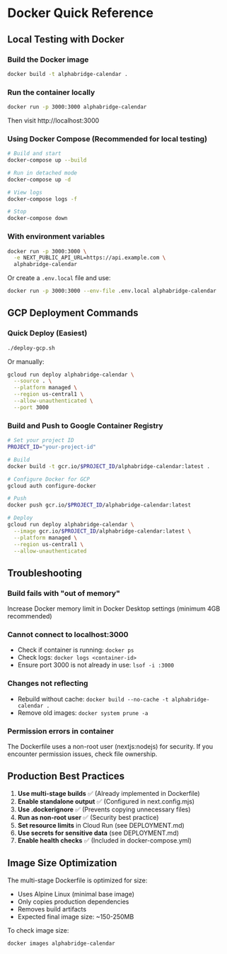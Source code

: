 # Docker Quick Reference

## Local Testing with Docker

### Build the Docker image
```bash
docker build -t alphabridge-calendar .
```

### Run the container locally
```bash
docker run -p 3000:3000 alphabridge-calendar
```

Then visit http://localhost:3000

### Using Docker Compose (Recommended for local testing)
```bash
# Build and start
docker-compose up --build

# Run in detached mode
docker-compose up -d

# View logs
docker-compose logs -f

# Stop
docker-compose down
```

### With environment variables
```bash
docker run -p 3000:3000 \
  -e NEXT_PUBLIC_API_URL=https://api.example.com \
  alphabridge-calendar
```

Or create a `.env.local` file and use:
```bash
docker run -p 3000:3000 --env-file .env.local alphabridge-calendar
```

## GCP Deployment Commands

### Quick Deploy (Easiest)
```bash
./deploy-gcp.sh
```

Or manually:
```bash
gcloud run deploy alphabridge-calendar \
  --source . \
  --platform managed \
  --region us-central1 \
  --allow-unauthenticated \
  --port 3000
```

### Build and Push to Google Container Registry
```bash
# Set your project ID
PROJECT_ID="your-project-id"

# Build
docker build -t gcr.io/$PROJECT_ID/alphabridge-calendar:latest .

# Configure Docker for GCP
gcloud auth configure-docker

# Push
docker push gcr.io/$PROJECT_ID/alphabridge-calendar:latest

# Deploy
gcloud run deploy alphabridge-calendar \
  --image gcr.io/$PROJECT_ID/alphabridge-calendar:latest \
  --platform managed \
  --region us-central1 \
  --allow-unauthenticated
```

## Troubleshooting

### Build fails with "out of memory"
Increase Docker memory limit in Docker Desktop settings (minimum 4GB recommended)

### Cannot connect to localhost:3000
- Check if container is running: `docker ps`
- Check logs: `docker logs <container-id>`
- Ensure port 3000 is not already in use: `lsof -i :3000`

### Changes not reflecting
- Rebuild without cache: `docker build --no-cache -t alphabridge-calendar .`
- Remove old images: `docker system prune -a`

### Permission errors in container
The Dockerfile uses a non-root user (nextjs:nodejs) for security. If you encounter permission issues, check file ownership.

## Production Best Practices

1. **Use multi-stage builds** ✅ (Already implemented in Dockerfile)
2. **Enable standalone output** ✅ (Configured in next.config.mjs)
3. **Use .dockerignore** ✅ (Prevents copying unnecessary files)
4. **Run as non-root user** ✅ (Security best practice)
5. **Set resource limits** in Cloud Run (see DEPLOYMENT.md)
6. **Use secrets for sensitive data** (see DEPLOYMENT.md)
7. **Enable health checks** ✅ (Included in docker-compose.yml)

## Image Size Optimization

The multi-stage Dockerfile is optimized for size:
- Uses Alpine Linux (minimal base image)
- Only copies production dependencies
- Removes build artifacts
- Expected final image size: ~150-250MB

To check image size:
```bash
docker images alphabridge-calendar
```

